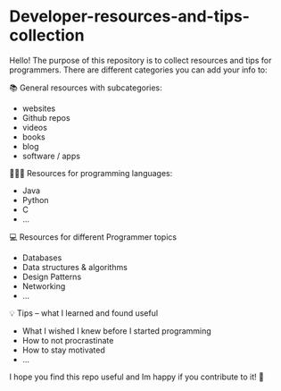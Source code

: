 # Developer-resources-and-tips-collection
Hello! The purpose of this repository is to collect resources and tips for programmers. There are different categories you can add your info to:

📚 General resources with subcategories:
- websites
- Github repos
- videos
- books
- blog
- software / apps

👩🏻‍💻 Resources for programming languages:
- Java
- Python
- C
- …

💻 Resources for different Programmer topics
- Databases
- Data structures & algorithms
- Design Patterns
- Networking
- …

💡 Tips – what I learned and found useful
- What I wished I knew before I started programming
- How to not procrastinate
- How to stay motivated
- ...

I hope you find this repo useful and Im happy if you contribute to it! 🌝
